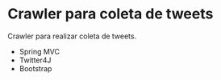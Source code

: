 # Crawler para coleta de tweets
Crawler para realizar coleta de tweets. 

* Spring MVC
* Twitter4J
* Bootstrap
